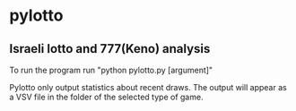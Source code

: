 pylotto
=======

Israeli lotto and 777(Keno) analysis
-----------------

To run the program run "python pylotto.py [argument]"

Pylotto only output statistics about recent draws.
The output will appear as a VSV file in the folder of the selected type of game.


